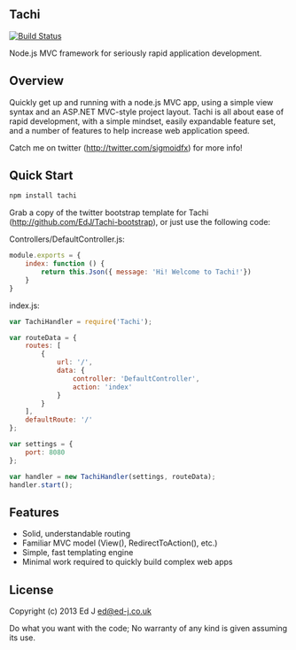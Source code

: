## Tachi
[![Build Status](https://secure.travis-ci.org/EdJ/Tachi.png?branch=master)](https://travis-ci.org/EdJ/Tachi)

Node.js MVC framework for seriously rapid application development.

## Overview

Quickly get up and running with a node.js MVC app, using a simple view syntax and an ASP.NET MVC-style project layout. Tachi is all about ease of rapid development, with a simple mindset, easily expandable feature set, and a number of features to help increase web application speed.

Catch me on twitter (http://twitter.com/sigmoidfx) for more info!

## Quick Start
```bash
npm install tachi
```

Grab a copy of the twitter bootstrap template for Tachi (http://github.com/EdJ/Tachi-bootstrap), or just use the following code:

Controllers/DefaultController.js:
```js
module.exports = {
	index: function () {
		return this.Json({ message: 'Hi! Welcome to Tachi!'})
	}
}
```

index.js:
```js
var TachiHandler = require('Tachi');

var routeData = {
	routes: [
		{
			url: '/',
			data: {
				controller: 'DefaultController',
				action: 'index'
			}
	  	}
	],
	defaultRoute: '/'
};

var settings = {
    port: 8080
};

var handler = new TachiHandler(settings, routeData);
handler.start();
```

## Features

* Solid, understandable routing
* Familiar MVC model (View(), RedirectToAction(), etc.)
* Simple, fast templating engine
* Minimal work required to quickly build complex web apps

## License

Copyright (c) 2013 Ed J <ed@ed-j.co.uk>

Do what you want with the code; No warranty of any kind is given assuming its use.